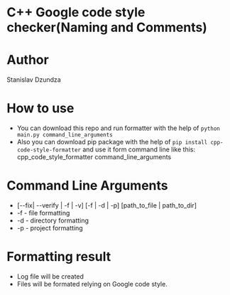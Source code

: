 # C++ Google code style checker(Naming and Comments)
# Author
 Stanislav Dzundza
# How to use
- You can download this repo and run formatter with the help of `python main.py command_line_arguments`
- Also you can download pip package with the help of `pip install cpp-code-style-formatter` and use it form command line like this: cpp_code_style_formatter command_line_arguments
# Command Line Arguments
- [--fix| --verify | -f | -v]  [-f | -d | -p]  [path_to_file | path_to_dir]
- -f - file formatting
- -d - directory formatting
- -p - project formatting
# Formatting result
- Log file will be created
- Files will be formated relying on Google code style.